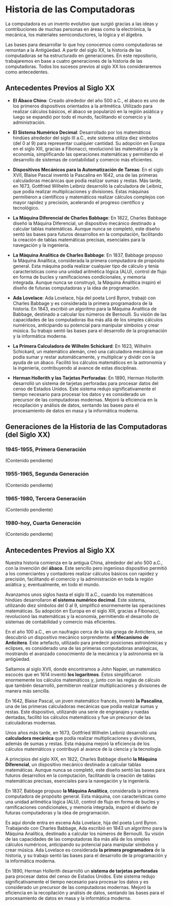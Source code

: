 # Historia de las Computadoras

La computadora es un invento evolutivo que surgió gracias a las ideas y contribuciones de muchas personas en áreas como la electrónica, la mecánica, los materiales semiconductores, la lógica y el álgebra.

Las bases para desarrollar lo que hoy conocemos como computadoras se remontan a la Antigüedad. A partir del siglo XX, la historia de las computadoras se ha estructurado en generaciones. En este repositorio, trabajaremos en base a cuatro generaciones de la historia de las computadoras. Todos los sucesos previos al siglo XX los consideraremos como antecedentes.

## Antecedentes Previos al Siglo XX

- **El Ábaco Chino**: Creado alrededor del año 500 a.C., el ábaco es uno de los primeros dispositivos orientados a la aritmética. Utilizado para realizar cálculos básicos, el ábaco se popularizó en la región asiática y luego se expandió por todo el mundo, facilitando el comercio y la administración.

- **El Sistema Numérico Decimal**: Desarrollado por los matemáticos hindúes alrededor del siglo III a.C., este sistema utiliza diez símbolos (del 0 al 9) para representar cualquier cantidad. Su adopción en Europa en el siglo XIII, gracias a Fibonacci, revolucionó las matemáticas y la economía, simplificando las operaciones matemáticas y permitiendo el desarrollo de sistemas de contabilidad y comercio más eficientes.

- **Dispositivos Mecánicos para la Automatización de Tareas**: En el siglo XVII, Blaise Pascal inventó la Pascalina en 1642, una de las primeras calculadoras mecánicas que podía realizar sumas y restas. Más tarde, en 1673, Gottfried Wilhelm Leibniz desarrolló la calculadora de Leibniz, que podía realizar multiplicaciones y divisiones. Estas máquinas permitieron a científicos y matemáticos realizar cálculos complejos con mayor rapidez y precisión, acelerando el progreso científico y tecnológico.

- **La Máquina Diferencial de Charles Babbage**: En 1822, Charles Babbage diseñó la Máquina Diferencial, un dispositivo mecánico destinado a calcular tablas matemáticas. Aunque nunca se completó, este diseño sentó las bases para futuros desarrollos en la computación, facilitando la creación de tablas matemáticas precisas, esenciales para la navegación y la ingeniería.

- **La Máquina Analítica de Charles Babbage**: En 1837, Babbage propuso la Máquina Analítica, considerada la primera computadora de propósito general. Esta máquina podía realizar cualquier tipo de cálculo y tenía características como una unidad aritmética lógica (ALU), control de flujo en forma de bucles y ramificaciones condicionales, y memoria integrada. Aunque nunca se construyó, la Máquina Analítica inspiró el diseño de futuras computadoras y la idea de programación.

- **Ada Lovelace**: Ada Lovelace, hija del poeta Lord Byron, trabajó con Charles Babbage y es considerada la primera programadora de la historia. En 1843, escribió un algoritmo para la Máquina Analítica de Babbage, destinado a calcular los números de Bernoulli. Su visión de las capacidades de las computadoras iba más allá de los simples cálculos numéricos, anticipando su potencial para manipular símbolos y crear música. Su trabajo sentó las bases para el desarrollo de la programación y la informática moderna.

- **La Primera Calculadora de Wilhelm Schickard**: En 1623, Wilhelm Schickard, un matemático alemán, creó una calculadora mecánica que podía sumar y restar automáticamente, y multiplicar y dividir con la ayuda de un ábaco. Facilitó los cálculos matemáticos en la astronomía y la ingeniería, contribuyendo al avance de estas disciplinas.

- **Herman Hollerith y las Tarjetas Perforadas**: En 1890, Herman Hollerith desarrolló un sistema de tarjetas perforadas para procesar datos del censo de Estados Unidos. Este sistema redujo significativamente el tiempo necesario para procesar los datos y es considerado un precursor de las computadoras modernas. Mejoró la eficiencia en la recopilación y análisis de datos, sentando las bases para el procesamiento de datos en masa y la informática moderna.

## Generaciones de la Historia de las Computadoras (del Siglo XX)

### 1945-1955, Primera Generación

(Contenido pendiente)

### 1955-1965, Segunda Generación

(Contenido pendiente)

### 1965-1980, Tercera Generación

(Contenido pendiente)

### 1980-hoy, Cuarta Generación

(Contenido pendiente)




## Antecedentes Previos al Siglo XX

Nuestra historia comienza en la antigua China, alrededor del año 500 a.C., con la invención del **ábaco**. Este sencillo pero ingenioso dispositivo permitió a los comerciantes y contadores realizar cálculos básicos con rapidez y precisión, facilitando el comercio y la administración en toda la región asiática y, eventualmente, en todo el mundo.

Avanzamos unos siglos hasta el siglo III a.C., cuando los matemáticos hindúes desarrollaron **el sistema numérico decimal**. Este sistema, utilizando diez símbolos del 0 al 9, simplificó enormemente las operaciones matemáticas. Su adopción en Europa en el siglo XIII, gracias a Fibonacci, revolucionó las matemáticas y la economía, permitiendo el desarrollo de sistemas de contabilidad y comercio más eficientes.

En el año 100 a.C., en un naufragio cerca de la isla griega de Anticitera, se descubrió un dispositivo mecánico sorprendente: **el Mecanismo de Anticitera**. Este artefacto, utilizado para predecir posiciones astronómicas y eclipses, es considerado una de las primeras computadoras analógicas, mostrando el avanzado conocimiento de la mecánica y la astronomía en la antigüedad.

Saltamos al siglo XVII, donde encontramos a John Napier, un matemático escocés que en 1614 inventó **los logaritmos**. Estos simplificaron enormemente los cálculos matemáticos y, junto con las reglas de cálculo que también desarrolló, permitieron realizar multiplicaciones y divisiones de manera más sencilla.

En 1642, Blaise Pascal, un joven matemático francés, inventó **la Pascalina**, una de las primeras calculadoras mecánicas que podía realizar sumas y restas. Este dispositivo, utilizando una serie de engranajes y ruedas dentadas, facilitó los cálculos matemáticos y fue un precursor de las calculadoras modernas.

Unos años más tarde, en 1673, Gottfried Wilhelm Leibniz desarrolló una **calculadora mecánica** que podía realizar multiplicaciones y divisiones, además de sumas y restas. Esta máquina mejoró la eficiencia de los cálculos matemáticos y contribuyó al avance de la ciencia y la tecnología.

A principios del siglo XIX, en 1822, Charles Babbage diseñó **la Máquina Diferencial**, un dispositivo mecánico destinado a calcular tablas matemáticas. Aunque nunca se completó, este diseño sentó las bases para futuros desarrollos en la computación, facilitando la creación de tablas matemáticas precisas, esenciales para la navegación y la ingeniería.

En 1837, Babbage propuso **la Máquina Analítica**, considerada la primera computadora de propósito general. Esta máquina, con características como una unidad aritmética lógica (ALU), control de flujo en forma de bucles y ramificaciones condicionales, y memoria integrada, inspiró el diseño de futuras computadoras y la idea de programación.

Es aquí donde entra en escena Ada Lovelace, hija del poeta Lord Byron. Trabajando con Charles Babbage, Ada escribió en 1843 un algoritmo para la Máquina Analítica, destinado a calcular los números de Bernoulli. Su visión de las capacidades de las computadoras iba más allá de los simples cálculos numéricos, anticipando su potencial para manipular símbolos y crear música. Ada Lovelace es considerada **la primera programadora** de la historia, y su trabajo sentó las bases para el desarrollo de la programación y la informática moderna.

En 1890, Herman Hollerith desarrolló un **sistema de tarjetas perforadas** para procesar datos del censo de Estados Unidos. Este sistema redujo significativamente el tiempo necesario para procesar los datos y es considerado un precursor de las computadoras modernas. Mejoró la eficiencia en la recopilación y análisis de datos, sentando las bases para el procesamiento de datos en masa y la informática moderna.